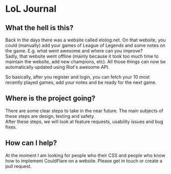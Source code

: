 # LoL Journal

## What the hell is this?

Back in the days there was a website called elolog.net. On that website, you could (manually) add your games of League of Legends and some notes on the game. E.g. what went awesome and where can you improve?  
Sadly, that website went offline (mainly because it took too much time to maintain the website, add new champions, etc). All those things can now be automatically updated using Riot's awesome API. 

So basically, after you register and login, you can fetch your 10 most recently played games, add your notes and be ready for the next game.

## Where is the project going?

There are some clear steps to take in the near future. The main subjects of these steps are design, testing and safety.  
After these steps, we will look at feature requests, usability issues and bug fixes.

## How can I help?

At the moment I am looking for people who their CSS and people who know how to implement CouldFlare on a website. Please get in touch or create a pull request.
